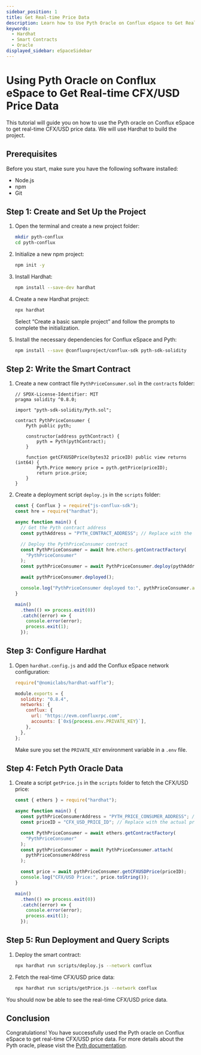 ```yaml
---
sidebar_position: 1
title: Get Real-time Price Data
description: Learn how to Use Pyth Oracle on Conflux eSpace to Get Real-time Price Data
keywords:
  - Hardhat
  - Smart Contracts
  - Oracle
displayed_sidebar: eSpaceSidebar
---
```


# Using Pyth Oracle on Conflux eSpace to Get Real-time CFX/USD Price Data

This tutorial will guide you on how to use the Pyth oracle on Conflux eSpace to get real-time CFX/USD price data. We will use Hardhat to build the project.

## Prerequisites

Before you start, make sure you have the following software installed:

- Node.js
- npm
- Git

## Step 1: Create and Set Up the Project

1. Open the terminal and create a new project folder:

   ```bash
   mkdir pyth-conflux
   cd pyth-conflux
   ```

2. Initialize a new npm project:

   ```bash
   npm init -y
   ```

3. Install Hardhat:

   ```bash
   npm install --save-dev hardhat
   ```

4. Create a new Hardhat project:

   ```bash
   npx hardhat
   ```

   Select “Create a basic sample project” and follow the prompts to complete the initialization.

5. Install the necessary dependencies for Conflux eSpace and Pyth:

   ```bash
   npm install --save @confluxproject/conflux-sdk pyth-sdk-solidity
   ```

## Step 2: Write the Smart Contract

1. Create a new contract file `PythPriceConsumer.sol` in the `contracts` folder:

   ```solidity
   // SPDX-License-Identifier: MIT
   pragma solidity ^0.8.0;

   import "pyth-sdk-solidity/Pyth.sol";

   contract PythPriceConsumer {
       Pyth public pyth;

       constructor(address pythContract) {
           pyth = Pyth(pythContract);
       }

       function getCFXUSDPrice(bytes32 priceID) public view returns (int64) {
           Pyth.Price memory price = pyth.getPrice(priceID);
           return price.price;
       }
   }
   ```

2. Create a deployment script `deploy.js` in the `scripts` folder:

   ```javascript
   const { Conflux } = require("js-conflux-sdk");
   const hre = require("hardhat");

   async function main() {
     // Get the Pyth contract address
     const pythAddress = "PYTH_CONTRACT_ADDRESS"; // Replace with the actual address

     // Deploy the PythPriceConsumer contract
     const PythPriceConsumer = await hre.ethers.getContractFactory(
       "PythPriceConsumer"
     );
     const pythPriceConsumer = await PythPriceConsumer.deploy(pythAddress);

     await pythPriceConsumer.deployed();

     console.log("PythPriceConsumer deployed to:", pythPriceConsumer.address);
   }

   main()
     .then(() => process.exit(0))
     .catch((error) => {
       console.error(error);
       process.exit(1);
     });
   ```

## Step 3: Configure Hardhat

1. Open `hardhat.config.js` and add the Conflux eSpace network configuration:

   ```javascript
   require("@nomiclabs/hardhat-waffle");

   module.exports = {
     solidity: "0.8.4",
     networks: {
       conflux: {
         url: "https://evm.confluxrpc.com",
         accounts: [`0x${process.env.PRIVATE_KEY}`],
       },
     },
   };
   ```

   Make sure you set the `PRIVATE_KEY` environment variable in a `.env` file.

## Step 4: Fetch Pyth Oracle Data

1. Create a script `getPrice.js` in the `scripts` folder to fetch the CFX/USD price:

   ```javascript
   const { ethers } = require("hardhat");

   async function main() {
     const pythPriceConsumerAddress = "PYTH_PRICE_CONSUMER_ADDRESS"; // Replace with the actual address
     const priceID = "CFX_USD_PRICE_ID"; // Replace with the actual price ID

     const PythPriceConsumer = await ethers.getContractFactory(
       "PythPriceConsumer"
     );
     const pythPriceConsumer = await PythPriceConsumer.attach(
       pythPriceConsumerAddress
     );

     const price = await pythPriceConsumer.getCFXUSDPrice(priceID);
     console.log("CFX/USD Price:", price.toString());
   }

   main()
     .then(() => process.exit(0))
     .catch((error) => {
       console.error(error);
       process.exit(1);
     });
   ```

## Step 5: Run Deployment and Query Scripts

1. Deploy the smart contract:

   ```bash
   npx hardhat run scripts/deploy.js --network conflux
   ```

2. Fetch the real-time CFX/USD price data:

   ```bash
   npx hardhat run scripts/getPrice.js --network conflux
   ```

You should now be able to see the real-time CFX/USD price data.

## Conclusion

Congratulations! You have successfully used the Pyth oracle on Conflux eSpace to get real-time CFX/USD price data. For more details about the Pyth oracle, please visit the [Pyth documentation](https://docs.pyth.network/).
